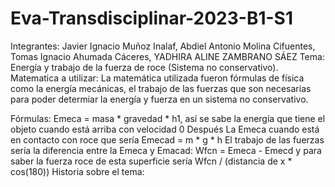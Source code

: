 # Eva-Transdisciplinar-2023-B1-S1
Integrantes: Javier Ignacio Muñoz Inalaf, Abdiel Antonio Molina Cifuentes, Tomas Ignacio Ahumada Cáceres, YADHIRA ALINE ZAMBRANO SÁEZ
Tema: Energía y trabajo de la fuerza de roce (Sistema no conservativo).
Matematica a utilizar: La matemática utilizada fueron fórmulas de física como la energía mecánicas, 
el trabajo de las fuerzas que son necesarias para poder determiar la energía y fuerza en un sistema no conservativo.

Fórmulas: 
Emeca = masa * gravedad * h1, así se sabe la energía que tiene el objeto cuando está arriba con velocidad 0
Después La Emeca cuando está en contacto con roce que sería
Emecad = m * g * h
El trabajo de las fuerzas sería la diferencia entre la Emeca y Emacad: Wfcn = Emeca - Emecd
y para saber la fuerza roce de esta superficie sería Wfcn / (distancia de x * cos(180))
Historia sobre el tema:

